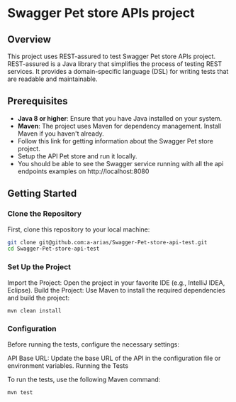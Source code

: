 # Swagger Pet store APIs project

## Overview

This project uses REST-assured to test  Swagger Pet store APIs project. REST-assured is a Java library that simplifies the process of testing REST services. It provides a domain-specific language (DSL) for writing tests that are readable and maintainable.

## Prerequisites

- **Java 8 or higher**: Ensure that you have Java installed on your system.
- **Maven**: The project uses Maven for dependency management. Install Maven if you haven't already.
- Follow this link for getting information about the Swagger Pet store project.
- Setup the API Pet store and run it locally.
- You should be able to see the Swagger service running with all the api endpoints examples on http://localhost:8080

## Getting Started

### Clone the Repository

First, clone this repository to your local machine:

```bash
git clone git@github.com:a-arias/Swagger-Pet-store-api-test.git
cd Swagger-Pet-store-api-test
```

### Set Up the Project
Import the Project: Open the project in your favorite IDE (e.g., IntelliJ IDEA, Eclipse).
Build the Project: Use Maven to install the required dependencies and build the project:

```bash
mvn clean install
```

### Configuration

Before running the tests, configure the necessary settings:

API Base URL: Update the base URL of the API in the configuration file or environment variables.
Running the Tests

To run the tests, use the following Maven command:
```bash
mvn test
```

